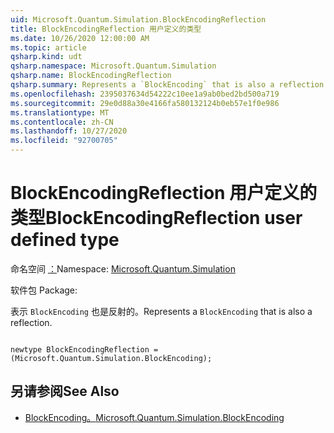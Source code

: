 ```yaml
---
uid: Microsoft.Quantum.Simulation.BlockEncodingReflection
title: BlockEncodingReflection 用户定义的类型
ms.date: 10/26/2020 12:00:00 AM
ms.topic: article
qsharp.kind: udt
qsharp.namespace: Microsoft.Quantum.Simulation
qsharp.name: BlockEncodingReflection
qsharp.summary: Represents a `BlockEncoding` that is also a reflection.
ms.openlocfilehash: 2395037634d54222c10ee1a9ab0bed2bd500a719
ms.sourcegitcommit: 29e0d88a30e4166fa580132124b0eb57e1f0e986
ms.translationtype: MT
ms.contentlocale: zh-CN
ms.lasthandoff: 10/27/2020
ms.locfileid: "92700705"
---
```

# <a name="blockencodingreflection-user-defined-type"></a><span data-ttu-id="04faa-102">BlockEncodingReflection 用户定义的类型</span><span class="sxs-lookup"><span data-stu-id="04faa-102">BlockEncodingReflection user defined type</span></span>

<span data-ttu-id="04faa-103">命名空间 [：](xref:Microsoft.Quantum.Simulation)</span><span class="sxs-lookup"><span data-stu-id="04faa-103">Namespace: [Microsoft.Quantum.Simulation](xref:Microsoft.Quantum.Simulation)</span></span>

<span data-ttu-id="04faa-104">软件包 [](https://nuget.org/packages/)</span><span class="sxs-lookup"><span data-stu-id="04faa-104">Package: [](https://nuget.org/packages/)</span></span>


<span data-ttu-id="04faa-105">表示 `BlockEncoding` 也是反射的。</span><span class="sxs-lookup"><span data-stu-id="04faa-105">Represents a `BlockEncoding` that is also a reflection.</span></span>

```qsharp

newtype BlockEncodingReflection = (Microsoft.Quantum.Simulation.BlockEncoding);
```



## <a name="see-also"></a><span data-ttu-id="04faa-106">另请参阅</span><span class="sxs-lookup"><span data-stu-id="04faa-106">See Also</span></span>

- [<span data-ttu-id="04faa-107">BlockEncoding。</span><span class="sxs-lookup"><span data-stu-id="04faa-107">Microsoft.Quantum.Simulation.BlockEncoding</span></span>](xref:Microsoft.Quantum.Simulation.BlockEncoding)